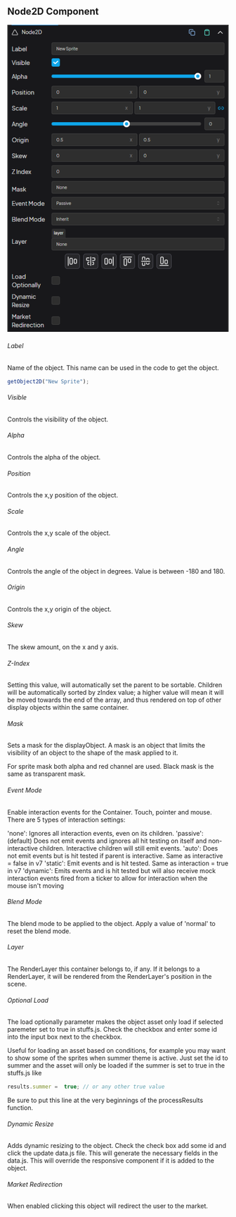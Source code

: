## Node2D Component

<div style="position:relative">
    <img src="./img/components/node2d.png" alt="Node 2D Component"/>
    <!-- <div class="hover-box" style="left:-3%; top:6%">
        <div class="title">1</div>
        <div class="body">
            Name of the Object
        </div>
    </div>
    <div class="hover-box" style="left:-3%; top:11%">
        <div class="title">2</div>
        <div class="body">
            Visibility of the Object
        </div>
    </div>
    <div class="hover-box" style="left:-3%; top:15%">
        <div class="title">3</div>
        <div class="body">
            Alpha value of the Object between 0-1
        </div>
    </div>
    <div class="hover-box" style="left:-3%; top:20%">
        <div class="title">4</div>
        <div class="body">
            x,y position of the Object
        </div>
    </div>
    <div class="hover-box" style="left:-3%; top:25%">
        <div class="title">5</div>
        <div class="body">
            x,y scale of the Object
        </div>
    </div>
    <div class="hover-box" style="left:-3%; top:30%">
        <div class="title">6</div>
        <div class="body">
            Angle of the Object in degrees between -180 and 180
        </div>
    </div>
    <div class="hover-box" style="left:-3%; top:36%">
        <div class="title">7</div>
        <div class="body">
            Origin point of the Object
        </div>
    </div>
    <div class="hover-box" style="left:-3%; top:41%">
        <div class="title">8</div>
        <div class="body">
            The skew amount, on the x and y axis.
        </div>
    </div>
    <div class="hover-box" style="left:-3%; top:46%">
        <div class="title">9</div>
        <div class="body">
            Setting this value, will automatically set the parent to be sortable. Children will be automatically sorted by zIndex value; a higher value will mean it will be moved towards the end of the array, and thus rendered on top of other display objects within the same container.
        </div>
    </div>
    <div class="hover-box" style="left:-3%; top:51%">
        <div class="title">10</div>
        <div class="body">
            Sets a mask for the displayObject. A mask is an object that limits the visibility of an object to the shape of the mask applied to it. 
            <br>
            <br>
            For sprite mask both alpha and red channel are used. Black mask is the same as transparent mask.
        </div>
    </div>     -->
</div>


###### Label

Name of the object. This name can be used in the code to get the object.

```js
getObject2D("New Sprite");
```

###### Visible

Controls the visibility of the object.

###### Alpha

Controls the alpha of the object.

###### Position

Controls the x,y position of the object.

###### Scale

Controls the x,y scale of the object.

###### Angle

Controls the angle of the object in degrees. Value is between -180 and 180.

###### Origin

Controls the x,y origin of the object.

###### Skew

The skew amount, on the x and y axis.

###### Z-Index

Setting this value, will automatically set the parent to be sortable. Children will be automatically sorted by zIndex value; a higher value will mean it will be moved towards the end of the array, and thus rendered on top of other display objects within the same container.

###### Mask

Sets a mask for the displayObject. A mask is an object that limits the visibility of an object to the shape of the mask applied to it. 
            
For sprite mask both alpha and red channel are used. Black mask is the same as transparent mask.

###### Event Mode

Enable interaction events for the Container. Touch, pointer and mouse. There are 5 types of interaction settings:

'none': Ignores all interaction events, even on its children.
'passive': (default) Does not emit events and ignores all hit testing on itself and non-interactive children. Interactive children will still emit events.
'auto': Does not emit events but is hit tested if parent is interactive. Same as interactive = false in v7
'static': Emit events and is hit tested. Same as interaction = true in v7
'dynamic': Emits events and is hit tested but will also receive mock interaction events fired from a ticker to allow for interaction when the mouse isn't moving

###### Blend Mode

The blend mode to be applied to the object. Apply a value of 'normal' to reset the blend mode.

###### Layer

The RenderLayer this container belongs to, if any. If it belongs to a RenderLayer, it will be rendered from the RenderLayer's position in the scene.

###### Optional Load

The load optionally parameter makes the object asset only load if selected paremeter set to true in stuffs.js. Check the checkbox and enter some id into the input box next to the checkbox.

Useful for loading an asset based on conditions, for example you may want to show some of the sprites when summer theme is active. Just set the id to summer and the asset will only be loaded if the summer is set to true in the stuffs.js like

```js
results.summer =  true; // or any other true value
```

Be sure to put this line at the very beginnings of the processResults function.

###### Dynamic Resize

Adds dynamic resizing to the object. Check the check box add some id and click the update data.js file. This will generate the necessary fields in the data.js. This will override the responsive component if it is added to the object.

###### Market Redirection

When enabled clicking this object will redirect the user to the market.